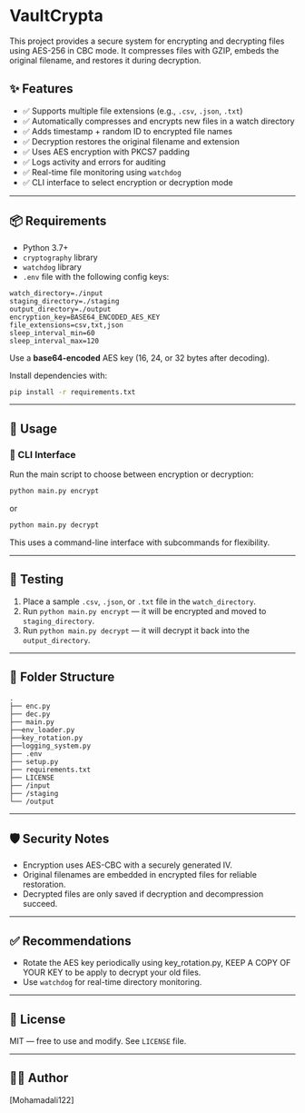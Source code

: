#  VaultCrypta

This project provides a secure system for encrypting and decrypting files using AES-256 in CBC mode. It compresses files with GZIP, embeds the original filename, and restores it during decryption.

## ✨ Features

- ✅ Supports multiple file extensions (e.g., `.csv`, `.json`, `.txt`)
- ✅ Automatically compresses and encrypts new files in a watch directory
- ✅ Adds timestamp + random ID to encrypted file names
- ✅ Decryption restores the original filename and extension
- ✅ Uses AES encryption with PKCS7 padding
- ✅ Logs activity and errors for auditing
- ✅ Real-time file monitoring using `watchdog`
- ✅ CLI interface to select encryption or decryption mode

---

## 📦 Requirements

- Python 3.7+
- `cryptography` library
- `watchdog` library
- `.env` file with the following config keys:

```env
watch_directory=./input
staging_directory=./staging
output_directory=./output
encryption_key=BASE64_ENCODED_AES_KEY
file_extensions=csv,txt,json
sleep_interval_min=60
sleep_interval_max=120
```

Use a **base64-encoded** AES key (16, 24, or 32 bytes after decoding).

Install dependencies with:

```bash
pip install -r requirements.txt
```

---

## 🚀 Usage

### 🧭 CLI Interface

Run the main script to choose between encryption or decryption:

```bash
python main.py encrypt
```

or

```bash
python main.py decrypt
```

This uses a command-line interface with subcommands for flexibility.

---

## 🧪 Testing

1. Place a sample `.csv`, `.json`, or `.txt` file in the `watch_directory`.
2. Run `python main.py encrypt` — it will be encrypted and moved to `staging_directory`.
3. Run `python main.py decrypt` — it will decrypt it back into the `output_directory`.

---

## 📁 Folder Structure

```
.
├── enc.py
├── dec.py
├── main.py
├──env_loader.py
├──key_rotation.py
├──logging_system.py
├── .env
├── setup.py
├── requirements.txt
├── LICENSE
├── /input
├── /staging
└── /output
```

---

## 🛡️ Security Notes

- Encryption uses AES-CBC with a securely generated IV.
- Original filenames are embedded in encrypted files for reliable restoration.
- Decrypted files are only saved if decryption and decompression succeed.

---

## ✅ Recommendations

-  Rotate the AES key periodically using key_rotation.py, KEEP A COPY OF YOUR KEY to be apply to decrypt your old files.
-  Use `watchdog` for real-time directory monitoring.

---

## 📃 License

MIT — free to use and modify. See `LICENSE` file.

---

## 👨‍💻 Author

[Mohamadali122]

